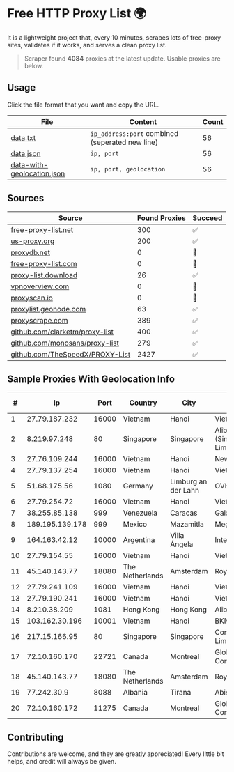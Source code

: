
# Free HTTP Proxy List 🌍

It is a lightweight project that, every 10 minutes, scrapes lots of free-proxy sites, validates if it works, and serves a clean proxy list.


> Scraper found **4084** proxies at the latest update. Usable proxies are below.

## Usage

Click the file format that you want and copy the URL.


|File|Content|Count|
|----|-------|-----|
|[data.txt](https://raw.githubusercontent.com/themiralay/Proxy-List-World/master/data.txt)|`ip_address:port` combined (seperated new line)|56|
|[data.json](https://raw.githubusercontent.com/themiralay/Proxy-List-World/master/data.json)|`ip, port`|56|
|[data-with-geolocation.json](https://raw.githubusercontent.com/themiralay/Proxy-List-World/master/data-with-geolocation.json)|`ip, port, geolocation`|56|

## Sources

|Source|Found Proxies|Succeed|
|------|-------------|-------|
|[free-proxy-list.net](https://free-proxy-list.net)|300|✅|
|[us-proxy.org](https://www.us-proxy.org)|200|✅|
|[proxydb.net](http://proxydb.net)|0|🚫|
|[free-proxy-list.com](https://free-proxy-list.com/?page=&port=&type%5B%5D=http&type%5B%5D=https&up_time=0&search=Search)|0|🚫|
|[proxy-list.download](https://www.proxy-list.download/HTTP)|26|✅|
|[vpnoverview.com](https://vpnoverview.com/privacy/anonymous-browsing/free-proxy-servers)|0|🚫|
|[proxyscan.io](https://www.proxyscan.io)|0|🚫|
|[proxylist.geonode.com](https://proxylist.geonode.com/api/proxy-list?limit=300&page=1&sort_by=lastChecked&sort_type=desc&protocols=http,https)|63|✅|
|[proxyscrape.com](https://api.proxyscrape.com/v2/?request=displayproxies&protocol=http&timeout=10000&country=all&ssl=all&anonymity=all)|389|✅|
|[github.com/clarketm/proxy-list](https://raw.githubusercontent.com/clarketm/proxy-list/master/proxy-list-raw.txt)|400|✅|
|[github.com/monosans/proxy-list](https://raw.githubusercontent.com/monosans/proxy-list/main/proxies/http.txt)|279|✅|
|[github.com/TheSpeedX/PROXY-List](https://raw.githubusercontent.com/TheSpeedX/PROXY-List/master/http.txt)|2427|✅|


## Sample Proxies With Geolocation Info

|#|Ip|Port|Country|City|Internet Service Provider|
|-|--|----|-------|----|-------------------------|
|1|27.79.187.232|16000|Vietnam|Hanoi|Viettel Corporation|
|2|8.219.97.248|80|Singapore|Singapore|Alibaba Cloud (Singapore) Private Limited|
|3|27.76.109.244|16000|Vietnam|Hanoi|Newass2011xDSLHCMC|
|4|27.79.137.254|16000|Vietnam|Hanoi|Viettel Corporation|
|5|51.68.175.56|1080|Germany|Limburg an der Lahn|OVH SAS|
|6|27.79.254.72|16000|Vietnam|Hanoi|Viettel Corporation|
|7|38.255.85.138|999|Venezuela|Caracas|Galanet Solution C.A.|
|8|189.195.139.178|999|Mexico|Mazamitla|Mega Cable, S.A. de C.V.|
|9|164.163.42.12|10000|Argentina|Villa Ángela|Interret Villa Angela SRL|
|10|27.79.154.55|16000|Vietnam|Hanoi|Viettel Corporation|
|11|45.140.143.77|18080|The Netherlands|Amsterdam|RoyaleHosting BV|
|12|27.79.241.109|16000|Vietnam|Hanoi|Viettel Corporation|
|13|27.79.190.241|16000|Vietnam|Hanoi|Viettel Corporation|
|14|8.210.38.209|1081|Hong Kong|Hong Kong|Alibaba.com LLC|
|15|103.162.30.196|10001|Vietnam|Hanoi|BKNS|
|16|217.15.166.95|80|Singapore|Singapore|Contabo Asia Private Limited|
|17|72.10.160.170|22721|Canada|Montreal|GloboTech Communications|
|18|45.140.143.77|18080|The Netherlands|Amsterdam|RoyaleHosting BV|
|19|77.242.30.9|8088|Albania|Tirana|Abissnet ISP|
|20|72.10.160.172|11275|Canada|Montreal|GloboTech Communications|



## Contributing

Contributions are welcome, and they are greatly appreciated! Every
little bit helps, and credit will always be given.

